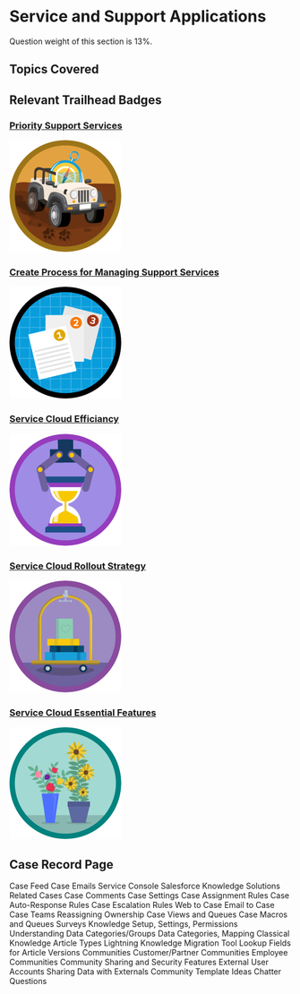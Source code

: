 # Service and Support Applications

Question weight of this section is 13%.

## Topics Covered

## Relevant Trailhead Badges

### [Priority Support Services](https://trailhead.salesforce.com/en/content/learn/modules/priority-support-services)
![image](images/6/badge1.png)

### [Create Process for Managing Support Services](https://trailhead.salesforce.com/en/content/learn/projects/create-a-process-for-managing-support-cases)
![image](images/6/badge2.png)

### [Service Cloud Efficiancy](https://trailhead.salesforce.com/en/content/learn/modules/service-cloud-platform-efficiency)
![image](images/6/badge3.png)

### [Service Cloud Rollout Strategy](https://trailhead.salesforce.com/en/content/learn/modules/service-cloud-rollout-strategy)
![image](images/6/badge4.png)

### [Service Cloud Essential Features](https://trailhead.salesforce.com/en/content/learn/modules/service-cloud-essentials-features)
![image](images/6/badge5.png)

## Case Record Page
Case Feed
Case Emails
Service Console
Salesforce Knowledge
Solutions
Related Cases
Case Comments
Case Settings
Case Assignment Rules
Case Auto-Response Rules
Case Escalation Rules
Web to Case
Email to Case
Case Teams
Reassigning Ownership
Case Views and Queues
Case Macros and Queues
Surveys
Knowledge Setup, Settings, Permissions
Understanding Data Categories/Groups
Data Categories, Mapping
Classical Knowledge Article Types
Lightning Knowledge
Migration Tool
Lookup Fields for Article Versions
Communities
Customer/Partner Communities
Employee Communities
Community Sharing and Security Features
External User Accounts
Sharing Data with Externals
Community Template
Ideas
Chatter Questions
